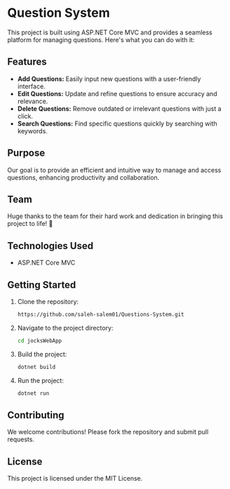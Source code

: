 # Question System

This project is built using ASP.NET Core MVC and provides a seamless platform for managing questions. Here's what you can do with it:

## Features

- **Add Questions:** Easily input new questions with a user-friendly interface.
- **Edit Questions:** Update and refine questions to ensure accuracy and relevance.
- **Delete Questions:** Remove outdated or irrelevant questions with just a click.
- **Search Questions:** Find specific questions quickly by searching with keywords.

## Purpose

Our goal is to provide an efficient and intuitive way to manage and access questions, enhancing productivity and collaboration.

## Team

Huge thanks to the team for their hard work and dedication in bringing this project to life! 🌟

## Technologies Used

- ASP.NET Core MVC

## Getting Started

1. Clone the repository:
    ```bash
   https://github.com/saleh-salem01/Questions-System.git
    ```

2. Navigate to the project directory:
    ```bash
    cd jocksWebApp
    ```

3. Build the project:
    ```bash
    dotnet build
    ```

4. Run the project:
    ```bash
    dotnet run
    ```

## Contributing

We welcome contributions! Please fork the repository and submit pull requests.

## License

This project is licensed under the MIT License.

